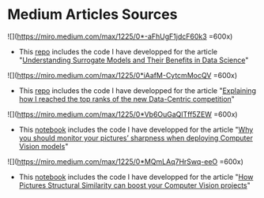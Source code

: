 # Medium Articles Sources
![](https://miro.medium.com/max/1225/0*-aFhUgF1jdcF60k3 =600x)
 - This [repo](https://github.com/pierrelouisbescond/surrogate_model_demo) includes the code I have developped for the article "[Understanding Surrogate Models and Their Benefits in Data Science](https://towardsdatascience.com/understanding-surrogate-models-and-their-benefits-in-data-science-5cdc81a0509a)"
 
 ![](https://miro.medium.com/max/1225/0*iAafM-CytcmMocQV =600x)
 - This [repo](https://github.com/pierrelouisbescond/data-centric-challenge-public) includes the code I have developped for the article "[Explaining how I reached the top ranks of the new Data-Centric competition](https://towardsdatascience.com/explaining-how-i-reached-the-top-ranks-of-the-new-data-centric-competition-888fc8e86547)"

![](https://miro.medium.com/max/1225/0*Vb6OuGaQlTff5ZEW =600x)
- This [notebook](https://github.com/pierrelouisbescond/medium_articles/blob/main/medium_sharpness_evaluation.ipynb) includes the code I have developped for the article "[Why you should monitor your pictures’ sharpness when deploying Computer Vision models](https://towardsdatascience.com/why-you-should-monitor-your-pictures-sharpness-when-deploying-computer-vision-models-1e039c7aa08a)"

![](https://miro.medium.com/max/1225/0*MQmLAq7HrSwq-eeO =600x)
- This [notebook](https://github.com/pierrelouisbescond/medium_articles/blob/main/medium_sharpness_evaluation.ipynb) includes the code I have developped for the article "[How Pictures Structural Similarity can boost your Computer Vision projects](https://towardsdatascience.com/how-pictures-structural-similarity-can-boost-your-computer-vision-projects-3dbb721a0fa)"
